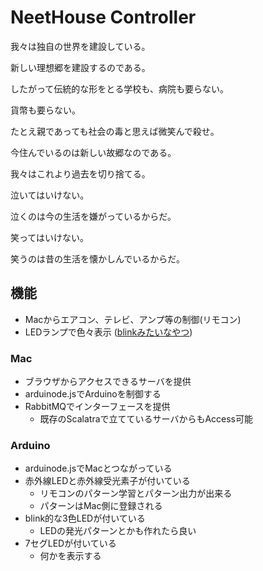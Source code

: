 

# NeetHouse Controller

我々は独自の世界を建設している。

新しい理想郷を建設するのである。

したがって伝統的な形をとる学校も、病院も要らない。

貨幣も要らない。

たとえ親であっても社会の毒と思えば微笑んで殺せ。

今住んでいるのは新しい故郷なのである。

我々はこれより過去を切り捨てる。

泣いてはいけない。

泣くのは今の生活を嫌がっているからだ。

笑ってはいけない。

笑うのは昔の生活を懐かしんでいるからだ。

## 機能

* Macからエアコン、テレビ、アンプ等の制御(リモコン)
* LEDランプで色々表示 ([blinkみたいなやつ](http://gigazine.net/news/20130722-blink1-mk2/))

### Mac

* ブラウザからアクセスできるサーバを提供
* arduinode.jsでArduinoを制御する
* RabbitMQでインターフェースを提供
    * 既存のScalatraで立てているサーバからもAccess可能

### Arduino

* arduinode.jsでMacとつながっている
* 赤外線LEDと赤外線受光素子が付いている
    * リモコンのパターン学習とパターン出力が出来る
    * パターンはMac側に登録される
* blink的な3色LEDが付いている
    * LEDの発光パターンとかも作れたら良い
* 7セグLEDが付いている
    * 何かを表示する

